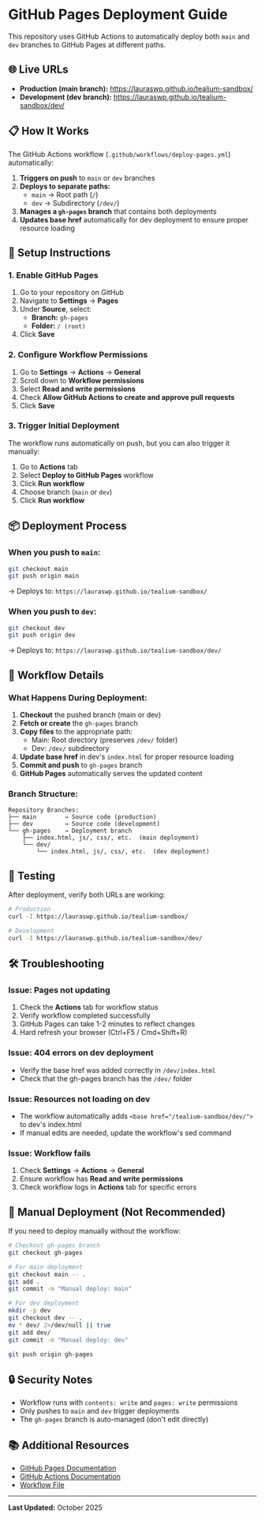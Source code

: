 # GitHub Pages Deployment Guide

This repository uses GitHub Actions to automatically deploy both `main` and `dev` branches to GitHub Pages at different paths.

## 🌐 Live URLs

- **Production (main branch):** https://lauraswp.github.io/tealium-sandbox/
- **Development (dev branch):** https://lauraswp.github.io/tealium-sandbox/dev/

## 📋 How It Works

The GitHub Actions workflow (`.github/workflows/deploy-pages.yml`) automatically:

1. **Triggers on push** to `main` or `dev` branches
2. **Deploys to separate paths:**
   - `main` → Root path (`/`)
   - `dev` → Subdirectory (`/dev/`)
3. **Manages a `gh-pages` branch** that contains both deployments
4. **Updates base href** automatically for dev deployment to ensure proper resource loading

## 🚀 Setup Instructions

### 1. Enable GitHub Pages

1. Go to your repository on GitHub
2. Navigate to **Settings** → **Pages**
3. Under **Source**, select:
   - **Branch:** `gh-pages`
   - **Folder:** `/ (root)`
4. Click **Save**

### 2. Configure Workflow Permissions

1. Go to **Settings** → **Actions** → **General**
2. Scroll down to **Workflow permissions**
3. Select **Read and write permissions**
4. Check **Allow GitHub Actions to create and approve pull requests**
5. Click **Save**

### 3. Trigger Initial Deployment

The workflow runs automatically on push, but you can also trigger it manually:

1. Go to **Actions** tab
2. Select **Deploy to GitHub Pages** workflow
3. Click **Run workflow**
4. Choose branch (`main` or `dev`)
5. Click **Run workflow**

## 📦 Deployment Process

### When you push to `main`:
```bash
git checkout main
git push origin main
```
→ Deploys to: `https://lauraswp.github.io/tealium-sandbox/`

### When you push to `dev`:
```bash
git checkout dev
git push origin dev
```
→ Deploys to: `https://lauraswp.github.io/tealium-sandbox/dev/`

## 🔄 Workflow Details

### What Happens During Deployment:

1. **Checkout** the pushed branch (main or dev)
2. **Fetch or create** the `gh-pages` branch
3. **Copy files** to the appropriate path:
   - Main: Root directory (preserves `/dev/` folder)
   - Dev: `/dev/` subdirectory
4. **Update base href** in dev's `index.html` for proper resource loading
5. **Commit and push** to `gh-pages` branch
6. **GitHub Pages** automatically serves the updated content

### Branch Structure:

```
Repository Branches:
├── main        → Source code (production)
├── dev         → Source code (development)  
└── gh-pages    → Deployment branch
    ├── index.html, js/, css/, etc.  (main deployment)
    └── dev/
        └── index.html, js/, css/, etc.  (dev deployment)
```

## 🧪 Testing

After deployment, verify both URLs are working:

```bash
# Production
curl -I https://lauraswp.github.io/tealium-sandbox/

# Development  
curl -I https://lauraswp.github.io/tealium-sandbox/dev/
```

## 🛠️ Troubleshooting

### Issue: Pages not updating

1. Check the **Actions** tab for workflow status
2. Verify workflow completed successfully
3. GitHub Pages can take 1-2 minutes to reflect changes
4. Hard refresh your browser (Ctrl+F5 / Cmd+Shift+R)

### Issue: 404 errors on dev deployment

- Verify the base href was added correctly in `/dev/index.html`
- Check that the gh-pages branch has the `/dev/` folder

### Issue: Resources not loading on dev

- The workflow automatically adds `<base href="/tealium-sandbox/dev/">` to dev's index.html
- If manual edits are needed, update the workflow's sed command

### Issue: Workflow fails

1. Check **Settings** → **Actions** → **General**
2. Ensure workflow has **Read and write permissions**
3. Check workflow logs in **Actions** tab for specific errors

## 📝 Manual Deployment (Not Recommended)

If you need to deploy manually without the workflow:

```bash
# Checkout gh-pages branch
git checkout gh-pages

# For main deployment
git checkout main -- .
git add .
git commit -m "Manual deploy: main"

# For dev deployment  
mkdir -p dev
git checkout dev -- .
mv * dev/ 2>/dev/null || true
git add dev/
git commit -m "Manual deploy: dev"

git push origin gh-pages
```

## 🔒 Security Notes

- Workflow runs with `contents: write` and `pages: write` permissions
- Only pushes to `main` and `dev` trigger deployments
- The `gh-pages` branch is auto-managed (don't edit directly)

## 📚 Additional Resources

- [GitHub Pages Documentation](https://docs.github.com/en/pages)
- [GitHub Actions Documentation](https://docs.github.com/en/actions)
- [Workflow File](.github/workflows/deploy-pages.yml)

---

**Last Updated:** October 2025


